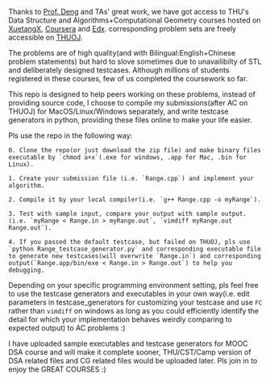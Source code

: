 Thanks to [Prof. Deng](https://dsa.cs.tsinghua.edu.cn/~deng/) and TAs' great work, we have got access to THU's Data Structure and Algorithms+Computational Geometry courses hosted on [XuetangX](https://next.xuetangx.com/course/THU08091000384/), [Coursera](https://www.coursera.org/specializations/data-structures-algorithms-tsinghua) and [Edx](https://www.edx.org/course/computational-geometry). corresponding problem sets are freely accessible on [THUOJ](https://dsa.cs.tsinghua.edu.cn/oj/).

The problems are of high quality(and with Bilingual:English+Chinese problem statements) but hard to slove sometimes due to unavailibilty of STL and deliberately designed testcases. Although millions of students registered in these courses, few of us completed the coursework so far.

This repo is designed to help peers working on these problems, instead of providing source code, I choose to compile my submissions(after AC on THUOJ) for MacOS/Linux/Windows separately, and write testcase generators in python, providing these files online to make your life easier.

Pls use the repo in the following way:

```
0. Clone the repo(or just download the zip file) and make binary files executable by `chmod a+x`(.exe for windows, .app for Mac, .bin for Linux).

1. Create your submission file (i.e. `Range.cpp`) and implement your algorithm.

2. Compile it by your local compiler(i.e. `g++ Range.cpp -o myRange`).

3. Test with sample input, compare your output with sample output. (i.e. `myRange < Range.in > myRange.out`, `vimdiff myRange.out Range.out`).

4. If you passed the default testcase, but failed on THUOJ, pls use `python Range_testcase_generator.py` and corresponding executable file to generate new testcases(will overwrite `Range.in`) and corresponding output(`Range.app/bin/exe < Range.in > Range.out`) to help you debugging.
```

Depending on your specific programming environment setting, pls feel free to use the testcase generators and executables in your own way(i.e. edit parameters in testcase_generators for customizing your testcase and use `FC` rather than `vimdiff` on windows as long as you could efficiently identify the detail for which your implementation behaves weirdly comparing to expected output) to AC problems :)

I have uploaded sample executables and testcase generators for MOOC DSA course and will make it complete sooner, THU/CST/Camp version of DSA related files and CG related files would be uploaded later. Pls join in to enjoy the GREAT COURSES :)

